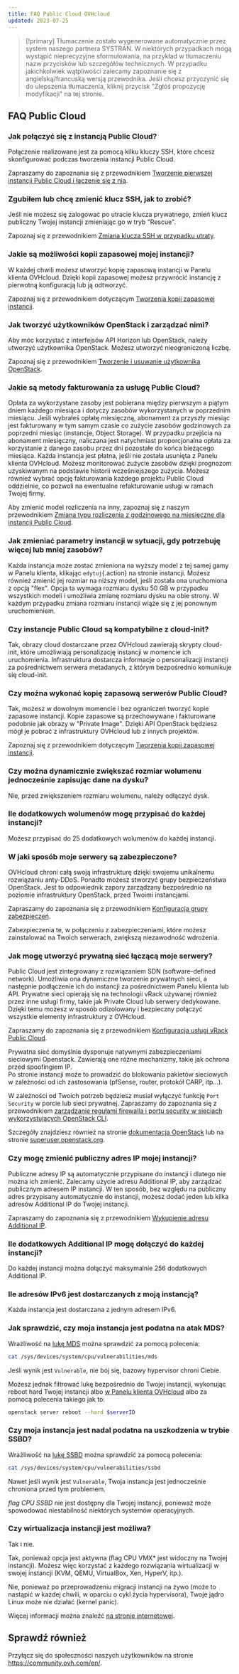 ```yaml
---
title: FAQ Public Cloud OVHcloud
updated: 2023-07-25
---
```


> [!primary]
> Tłumaczenie zostało wygenerowane automatycznie przez system naszego partnera SYSTRAN. W niektórych przypadkach mogą wystąpić nieprecyzyjne sformułowania, na przykład w tłumaczeniu nazw przycisków lub szczegółów technicznych. W przypadku jakichkolwiek wątpliwości zalecamy zapoznanie się z angielską/francuską wersją przewodnika. Jeśli chcesz przyczynić się do ulepszenia tłumaczenia, kliknij przycisk "Zgłóś propozycję modyfikacji" na tej stronie.
>

## FAQ Public Cloud

### Jak połączyć się z instancją Public Cloud?

Połączenie realizowane jest za pomocą kilku kluczy SSH, które chcesz skonfigurować podczas tworzenia instancji Public Cloud.

Zapraszamy do zapoznania się z przewodnikiem [Tworzenie pierwszej instancji Public Cloud i łączenie się z nią](/pages/platform/public-cloud/public-cloud-first-steps).

### Zgubiłem lub chcę zmienić klucz SSH, jak to zrobić?

Jeśli nie możesz się zalogować po utracie klucza prywatnego, zmień klucz publiczny Twojej instancji zmieniając go w tryb "Rescue".

Zapoznaj się z przewodnikiem [Zmiana klucza SSH w przypadku utraty](/pages/platform/public-cloud/replacing_lost_ssh_key).

### Jakie są możliwości kopii zapasowej mojej instancji?

W każdej chwili możesz utworzyć kopię zapasową instancji w Panelu klienta OVHcloud. Dzięki kopii zapasowej możesz przywrócić instancję z pierwotną konfiguracją lub ją odtworzyć.

Zapoznaj się z przewodnikiem dotyczącym [Tworzenia kopii zapasowej instancji](/pages/platform/public-cloud/save_an_instance).

### Jak tworzyć użytkowników OpenStack i zarządzać nimi?  

Aby móc korzystać z interfejsów API Horizon lub OpenStack, należy utworzyć użytkownika OpenStack. Możesz utworzyć nieograniczoną liczbę.

Zapoznaj się z przewodnikiem [Tworzenie i usuwanie użytkownika OpenStack](/pages/platform/public-cloud/create_and_delete_a_user).

### Jakie są metody fakturowania za usługę Public Cloud?

Opłata za wykorzystane zasoby jest pobierana między pierwszym a piątym dniem każdego miesiąca i dotyczy zasobów wykorzystanych w poprzednim miesiącu. Jeśli wybrałeś opłatę miesięczną, abonament za przyszły miesiąc jest fakturowany w tym samym czasie co zużycie zasobów godzinowych za poprzedni miesiąc (instancje, Object Storage). W przypadku przejścia na abonament miesięczny, naliczana jest natychmiast proporcjonalna opłata za korzystanie z danego zasobu przez dni pozostałe do końca bieżącego miesiąca.
Każda instancja jest płatna, jeśli nie została usunięta z Panelu klienta OVHcloud.
Możesz monitorować zużycie zasobów dzięki prognozom uzyskiwanym na podstawie historii wcześniejszego zużycia. Możesz również wybrać opcję fakturowania każdego projektu Public Cloud oddzielnie, co pozwoli na ewentualne refakturowanie usługi w ramach Twojej firmy.

Aby zmienić model rozliczenia na inny, zapoznaj się z naszym przewodnikiem [Zmiana typu rozliczenia z godzinowego na miesięczne dla instancji Public Cloud](/pages/platform/public-cloud/changing_hourly_monthly_billing).

### Jak zmieniać parametry instancji w sytuacji, gdy potrzebuję więcej lub mniej zasobów?

Każda instancja może zostać zmieniona na wyższy model z tej samej gamy w Panelu klienta, klikając `edytuj`{.action} na stronie instancji. Możesz również zmienić jej rozmiar na niższy model, jeśli została ona uruchomiona z opcją "flex". Opcja ta wymaga rozmiaru dysku 50 GB w przypadku wszystkich modeli i umożliwia zmianę rozmiaru dysku na obie strony.
W każdym przypadku zmiana rozmiaru instancji wiąże się z jej ponownym uruchomieniem.

### Czy instancje Public Cloud są kompatybilne z cloud-init?

Tak, obrazy cloud dostarczane przez OVHcloud zawierają skrypty cloud-init, które umożliwiają personalizację instancji w momencie ich uruchomienia. Infrastruktura dostarcza informacje o personalizacji instancji za pośrednictwem serwera metadanych, z którym bezpośrednio komunikuje się cloud-init.

### Czy można wykonać kopię zapasową serwerów Public Cloud?

Tak, możesz w dowolnym momencie i bez ograniczeń tworzyć kopie zapasowe instancji.  Kopie zapasowe są przechowywane i fakturowane podobnie jak obrazy w "Private Image". Dzięki API OpenStack będziesz mógł je pobrać z infrastruktury OVHcloud lub z innych projektów.

Zapoznaj się z przewodnikiem dotyczącym [Tworzenia kopii zapasowej instancji](/pages/platform/public-cloud/save_an_instance).

### Czy można dynamicznie zwiększać rozmiar wolumenu jednocześnie zapisując dane na dysku?

Nie, przed zwiększeniem rozmiaru wolumenu, należy odłączyć dysk.

### Ile dodatkowych wolumenów mogę przypisać do każdej instancji?

Możesz przypisać do 25 dodatkowych wolumenów do każdej instancji.

### W jaki sposób moje serwery są zabezpieczone?

OVHcloud chroni całą swoją infrastrukturę dzięki swojemu unikalnemu rozwiązaniu anty-DDoS. Ponadto możesz stworzyć grupy bezpieczeństwa OpenStack. Jest to odpowiednik zapory zarządzany bezpośrednio na poziomie infrastruktury OpenStack, przed Twoimi instancjami.

Zapraszamy do zapoznania się z przewodnikiem [Konfiguracja grupy zabezpieczeń](/pages/platform/public-cloud/setup_security_group).

Zabezpieczenia te, w połączeniu z zabezpieczeniami, które możesz zainstalować na Twoich serwerach, zwiększą niezawodność wdrożenia.

### Jak mogę utworzyć prywatną sieć łączącą moje serwery?

Public Cloud jest zintegrowany z rozwiązaniem SDN (software-defined network). Umożliwia ona dynamiczne tworzenie prywatnych sieci, a następnie podłączenie ich do instancji za pośrednictwem Panelu klienta lub API.
Prywatne sieci opierają się na technologii vRack używanej również przez inne usługi firmy, takie jak Private Cloud lub serwery dedykowane. Dzięki temu możesz w sposób odizolowany i bezpieczny połączyć wszystkie elementy infrastruktury z OVHcloud.

Zapraszamy do zapoznania się z przewodnikiem [Konfiguracja usługi vRack Public Cloud](/pages/platform/network-services/getting-started-07-creating-vrack).

Prywatna sieć domyślnie dysponuje natywnymi zabezpieczeniami sieciowymi Openstack. Zawierają one różne mechanizmy, takie jak ochrona przed spoofingiem IP.<br>
Po stronie instancji może to prowadzić do blokowania pakietów sieciowych w zależności od ich zastosowania (pfSense, router, protokół CARP, itp...).

W zależności od Twoich potrzeb będziesz musiał wyłączyć funkcję `Port Security` w porcie lub sieci prywatnej.
Zapraszamy do zapoznania się z przewodnikiem [zarządzanie regułami firewalla i portu security w sieciach wykorzystujących OpenStack CLI](/pages/platform/public-cloud/security_group_private_network).

Szczegóły znajdziesz również na stronie [dokumentacja OpenStack](https://docs.openstack.org/developer/dragonflow/specs/mac_spoofing.html) lub na stronie [superuser.openstack.org](https://superuser.openstack.org/articles/managing-port-level-security-openstack/).

### Czy mogę zmienić publiczny adres IP mojej instancji?

Publiczne adresy IP są automatycznie przypisane do instancji i dlatego nie można ich zmienić. Zalecamy użycie adresu Additional IP, aby zarządzać publicznym adresem IP instancji. W ten sposób, bez względu na publiczny adres przypisany automatycznie do instancji, możesz dodać jeden lub kilka adresów Additional IP do Twojej instancji.

Zapraszamy do zapoznania się z przewodnikiem [Wykupienie adresu Additional IP](/pages/platform/network-services/additional-ip-buy).

### Ile dodatkowych Additional IP mogę dołączyć do każdej instancji?

Do każdej instancji można dołączyć maksymalnie 256 dodatkowych Additional IP.

### Ile adresów IPv6 jest dostarczanych z moją instancją?

Każda instancja jest dostarczana z jednym adresem IPv6.

### Jak sprawdzić, czy moja instancja jest podatna na atak MDS?

Wrażliwość na [lukę MDS](https://www.kernel.org/doc/html/latest/admin-guide/hw-vuln/mds.html) można sprawdzić za pomocą polecenia:

```bash
cat /sys/devices/system/cpu/vulnerabilities/mds
```

Jeśli wynik jest `Vulnerable`, nie bój się, bazowy hypervisor chroni Ciebie.

Możesz jednak filtrować lukę bezpośrednio do Twojej instancji, wykonując reboot hard Twojej instancji albo [w Panelu klienta OVHcloud](/pages/platform/public-cloud/first_steps_with_public_cloud_instance) albo za pomocą polecenia takiego jak to:

```bash
openstack server reboot --hard $serverID
```

### Czy moja instancja jest nadal podatna na uszkodzenia w trybie SSBD?

Wrażliwość na [lukę SSBD](https://www.kernel.org/doc/html/latest/userspace-api/spec_ctrl.html) można sprawdzić za pomocą polecenia:

```bash
cat /sys/devices/system/cpu/vulnerabilities/ssbd
```

Nawet jeśli wynik jest `Vulnerable`, Twoja instancja jest jednocześnie chroniona przed tym problemem.

*flag CPU SSBD* nie jest dostępny dla Twojej instancji, ponieważ może spowodować niestabilność niektórych systemów operacyjnych.

### Czy wirtualizacja instancji jest możliwa?

Tak i nie.

Tak, ponieważ opcja jest aktywna (flag CPU VMX* jest widoczny na Twojej instancji). Możesz więc korzystać z każdego rozwiązania wirtualizacji w swojej instancji (KVM, QEMU, VirtualBox, Xen, HyperV, itp.).

Nie, ponieważ po przeprowadzeniu migracji instancji na żywo (może to nastąpić w każdej chwili, w oparciu o cykl życia hypervisora), Twoje jądro Linux może nie działać (kernel panic).

Więcej informacji można znaleźć [na stronie internetowej](https://www.linux-kvm.org/page/Nested_Guests#Limitations).

## Sprawdź również

Przyłącz się do społeczności naszych użytkowników na stronie <https://community.ovh.com/en/>.

